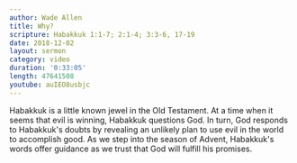 ```yaml
---
author: Wade Allen
title: Why?
scripture: Habakkuk 1:1-7; 2:1-4; 3:3-6, 17-19
date: 2018-12-02
layout: sermon
category: video
duration: '0:33:05' 
length: 47641508
youtube: auIEO8usbjc 
---
```


Habakkuk is a little known jewel in the Old Testament. At a time when it seems that evil is winning, Habakkuk questions God. In turn, God responds to Habakkuk's doubts by revealing an unlikely plan to use evil in the world to accomplish good. As we step into the season of Advent, Habakkuk's words offer guidance as we trust that God will fulfill his promises.
